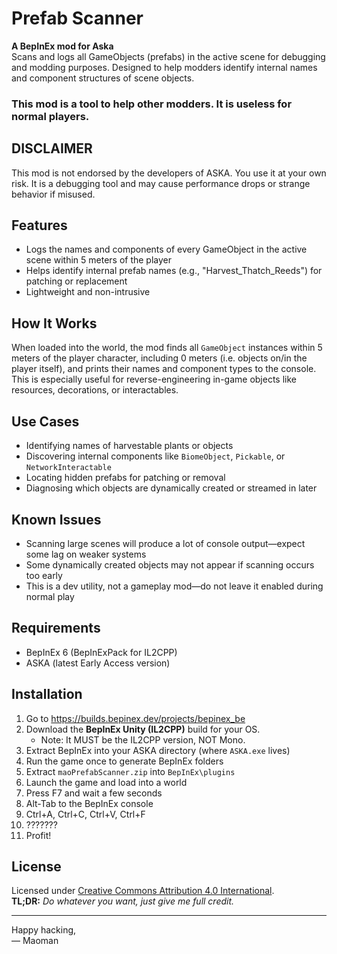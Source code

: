 # Prefab Scanner

**A BepInEx mod for Aska**  
Scans and logs all GameObjects (prefabs) in the active scene for debugging and modding purposes. Designed to help modders identify internal names and component structures of scene objects.
### This mod is a tool to help other modders. It is useless for normal players.

## DISCLAIMER

This mod is not endorsed by the developers of ASKA. You use it at your own risk. It is a debugging tool and may cause performance drops or strange behavior if misused.

## Features

- Logs the names and components of every GameObject in the active scene within 5 meters of the player
- Helps identify internal prefab names (e.g., "Harvest_Thatch_Reeds") for patching or replacement
- Lightweight and non-intrusive

## How It Works

When loaded into the world, the mod finds all `GameObject` instances within 5 meters of the player character, including 0 meters (i.e. objects on/in the player itself), and prints their names and component types to the console. This is especially useful for reverse-engineering in-game objects like resources, decorations, or interactables.

## Use Cases

- Identifying names of harvestable plants or objects
- Discovering internal components like `BiomeObject`, `Pickable`, or `NetworkInteractable`
- Locating hidden prefabs for patching or removal
- Diagnosing which objects are dynamically created or streamed in later

## Known Issues

- Scanning large scenes will produce a lot of console output—expect some lag on weaker systems
- Some dynamically created objects may not appear if scanning occurs too early
- This is a dev utility, not a gameplay mod—do not leave it enabled during normal play

## Requirements

- BepInEx 6 (BepInExPack for IL2CPP)
- ASKA (latest Early Access version)

## Installation

1. Go to https://builds.bepinex.dev/projects/bepinex_be  
2. Download the **BepInEx Unity (IL2CPP)** build for your OS. 
    * Note: It MUST be the IL2CPP version, NOT Mono.
3. Extract BepInEx into your ASKA directory (where `ASKA.exe` lives)  
4. Run the game once to generate BepInEx folders  
5. Extract `maoPrefabScanner.zip` into `BepInEx\plugins`  
6. Launch the game and load into a world  
7. Press F7 and wait a few seconds
8. Alt-Tab to the BepInEx console 
9. Ctrl+A, Ctrl+C, Ctrl+V, Ctrl+F
10. ???????
11. Profit!

## License

Licensed under [Creative Commons Attribution 4.0 International](https://creativecommons.org/licenses/by/4.0/).  
**TL;DR:** *Do whatever you want, just give me full credit.*

---

Happy hacking,  
— Maoman
